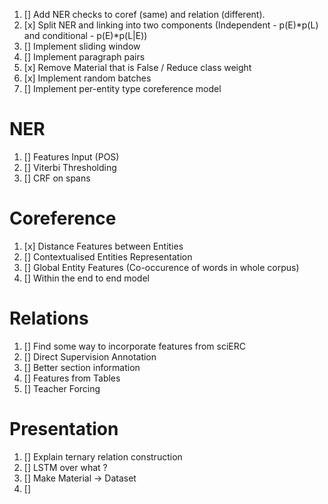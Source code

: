 1. [] Add NER checks to coref (same) and relation (different).
2. [x] Split NER and linking into two components (Independent - p(E)*p(L) and conditional - p(E)*p(L|E))
3. [] Implement sliding window
4. [] Implement paragraph pairs
5. [x] Remove Material that is False / Reduce class weight
6. [x] Implement random batches
7. [] Implement per-entity type coreference model

NER
===

1. [] Features Input (POS)
2. [] Viterbi Thresholding
3. [] CRF on spans

Coreference
===========

1. [x] Distance Features between Entities
2. [] Contextualised Entities Representation
3. [] Global Entity Features (Co-occurence of words in whole corpus)
4. [] Within the end to end model

Relations
=========

1. [] Find some way to incorporate features from sciERC
2. [] Direct Supervision Annotation
3. [] Better section information
4. [] Features from Tables
5. [] Teacher Forcing

Presentation
=============

1. [] Explain ternary relation construction
2. [] LSTM over what ?
3. [] Make Material -> Dataset 
4. [] 